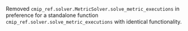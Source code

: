 Removed `cmip_ref.solver.MetricSolver.solve_metric_executions` in preference for a standalone function `cmip_ref.solver.solve_metric_executions`
with identical functionality.
